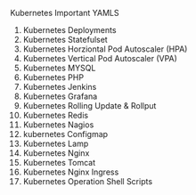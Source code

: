 Kubernetes Important YAMLS <br>
1. Kubernetes Deployments <br>
2. Kubernetes Statefulset <br>
3. Kubernetes Horziontal Pod Autoscaler (HPA) <br>
4. Kubernetes Vertical Pod Autoscaler (VPA) <br>
5. Kubernetes MYSQL <br>
6. Kubernetes PHP <br>
7. Kubernetes Jenkins <br>
8. Kubernetes Grafana <br>
9. Kubernetes Rolling Update & Rollput <br>
10. Kubernetes Redis <br>
11. Kubernetes Nagios <br>
12. kubernetes Configmap <br>
13. Kubernetes Lamp <br>
14. Kubernetes Nginx <br>
15. Kubernetes Tomcat <br>
16. Kubernetes Nginx Ingress <br>
17. Kubernetes Operation Shell Scripts <br>

